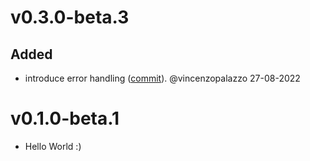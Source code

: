 # v0.3.0-beta.3

## Added
- introduce error handling ([commit](https://github.com/laanwj/rust-clightning-rpc/commit/28f86d38763b873bfafd88a13fb3100b4b83fc5a)). @vincenzopalazzo 27-08-2022


# v0.1.0-beta.1
- Hello World :)